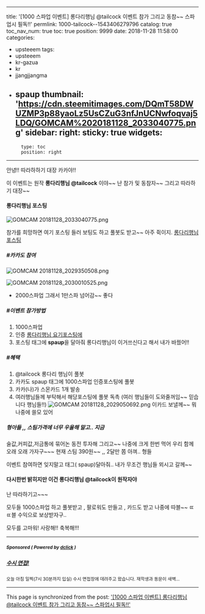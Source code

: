 
---
title: '[1000 스파업 이벤트] 롱다리행님 @tailcock 이벤트 참가 그리고  동참~~  스파업시  필독!!'
permlink: 1000-tailcock--1543406279796
catalog: true
toc_nav_num: true
toc: true
position: 9999
date: 2018-11-28 11:58:00
categories:
- upsteeem
tags:
- upsteeem
- kr-gazua
- kr
- jjangjjangma
- spaup
thumbnail: 'https://cdn.steemitimages.com/DQmT58DWUZMP3p88yaoLz5UsCZuG3nfJnUCNwfoqvaj5LDQ/GOMCAM%2020181128_2033040775.png'
sidebar:
    right:
        sticky: true
widgets:
    -
        type: toc
        position: right
---


안녕!! 따라하하기 대장 카카야!!

이 이벤트는 원작 **롱다리행님 @tailcock** 이야~~
난 참가 및 동참자~~ 그리고 따라하기 대장~~

#### 롱다리행님 포스팅
![GOMCAM 20181128_2033040775.png](https://cdn.steemitimages.com/DQmT58DWUZMP3p88yaoLz5UsCZuG3nfJnUCNwfoqvaj5LDQ/GOMCAM%2020181128_2033040775.png)

참가를 희망하면 여기 포스팅 들러 보팅도 하고 풀봇도 받고~~
아주 쥑이지.  [롱다리행님 포스팅](https://steemit.com/kr-event/@tailcock/000--1543239876142)

##### #카카도 참여
![GOMCAM 20181128_2029350508.png](https://cdn.steemitimages.com/DQmPLR9T3U5WzXKutwD74ro3V4JqnLieYqzumtiezk5hpuE/GOMCAM%2020181128_2029350508.png)

![GOMCAM 20181128_2030010525.png](https://cdn.steemitimages.com/DQmbWnSxsr8MLhNVNk24o6NJMPNiAVV8ZgMaGG3nVucffY3/GOMCAM%2020181128_2030010525.png)

- 2000스파업 그래서 1만스파 넘어감~~ 좋다

##### #이벤트 참가방법
1. 1000스파업
2. 인증 [롱다리행님 요기포스팅에](https://steemit.com/kr-event/@tailcock/000--1543239876142)
3. 포스팅 태그에 **spaup**을 달아줘 
    롱다리행님이 이거쓰신다고 해서 내가 바꿨어!!

##### #혜택
1. @tailcock 롱다리 행님이 풀봇
2. 카카도  spaup 태그에 1000스파업 인증포스팅에 풀봇
3. 카카(나)가 스몬카드 1개 발송
4. 여러행님들께 부탁해서 해당포스팅에 풀봇 독촉
     (여러 행님들이 도와줄꺼임~~ 믿습니다 행님들!!)
![GOMCAM 20181128_2029050692.png](https://steemitimages.com/400x400/https://cdn.steemitimages.com/DQmQozt7PRYdPqTVdZoBkT14qKGnd3iPh8r7Sr14fRNjQx4/GOMCAM%2020181128_2029050692.png)
이카드 보낼께~~ 뭐 나중에 쓸모 있어

##### 형아들 ,, 스팀가격에 너무 우울해 말고.. 지금
술값,커피값,저금통에 묶어논 동전 투자해  그리고~~ 나중에 크게 한번 먹어
우리 함께 오래 오래 가자구~~~
현재 스팀 390원~~ ,, 2달만 쫌 아껴..  형들

이벤트 참여하면 잊지말고 태그( spaup)달아줘.. 
내가 무조건 행님들 뫼시고 갈께~~  

#### 다시한번 밝히지만 이건 롱다리행님 @tailcock이 원작자야
난 따라하기고~~~

모두들 1000스파업 하고 풀봇받고 , 팔로워도 만들고 , 카드도 받고
나중에 따블~~ ㄸㄸ블 수익으로 보상받자구..

모두를 고마워! 사랑해!! 축복해!!!

---

#####  <sub> **Sponsored ( Powered by [dclick](https://www.dclick.io) )** </sub>
##### [수시 면접!](https://api.dclick.io/v1/c?x=eyJhbGciOiJIUzI1NiIsInR5cCI6IkpXVCJ9.eyJjIjoia2lidW1oIiwicyI6IjEwMDAtdGFpbGNvY2stLTE1NDM0MDYyNzk3OTYiLCJhIjpbInQtMTAzNCJdLCJ1cmwiOiJodHRwczovL3N0ZWVtaXQuY29tL2RjbGljay9AdHJhZGluZ2lkZWFzLy0tMTU0MjkzNDMzOTEyNCIsImlhdCI6MTU0MzQwNjI3OSwiZXhwIjoxODU4NzY2Mjc5fQ.PWTskWlnHA5j6TtU0NNf00QE0JcjCUB8bUr7rvSQSfo)
<sup>오늘 아침 일찍(7시 30분까지 입실) 수시 면접장에 데려주고 왔습니다. 재학생과 동문이 새벽...</sup>
</center>

- - -

This page is synchronized from the post: ['[1000 스파업 이벤트] 롱다리행님 @tailcock 이벤트 참가 그리고  동참~~  스파업시  필독!!'](https://steemit.com/@kibumh/1000-tailcock--1543406279796)
